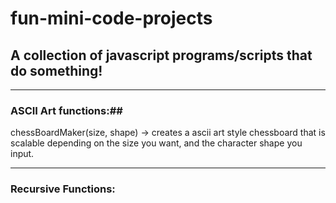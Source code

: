 # fun-mini-code-projects
## A collection of javascript programs/scripts that do something!

---------------------------------------------------------
### ASCII Art functions:##
chessBoardMaker(size, shape) -> creates a ascii art style chessboard that is scalable depending on the size you want, and the character shape you input.

---------------------------------------------------------
### Recursive Functions:
